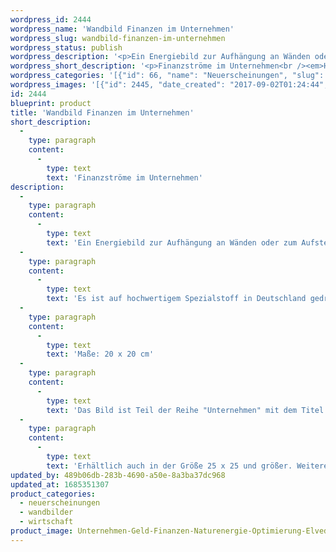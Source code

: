 ```yaml
---
wordpress_id: 2444
wordpress_name: 'Wandbild Finanzen im Unternehmen'
wordpress_slug: wandbild-finanzen-im-unternehmen
wordpress_status: publish
wordpress_description: '<p>Ein Energiebild zur Aufhängung an Wänden oder zum Aufstellen im Raum mit einem aktivierbaren Schwingungsfeld zu optimalen Finanzströmen im Unternehmen sowie in das Unternehmen hinein und hinaus.</p><p>Es ist auf hochwertigem Spezialstoff in Deutschland gedruckt und sorgfältig in Handarbeit auf Holzkeilrahmen aufgezogen. Laut Herstellerangaben ist der farbintensive Druck 70 Jahre lichtecht, waschbar und in einem umweltorientierten Verfahren hergestellt. Der Oberstoff ist mit einer Spezialbeschichtung unterfüttert, so dass, bei Aufhängung an der Wand, der rückseitige Holzrahmen auch bei hellen Farben unsichtbar ist. (In der Onlineansicht ist unser Bild mit einem Wasserzeichen geschützt. Wir bitten um Ihr Verständnis. Im Original ist der Schriftzung "Energiebilder Elveden Verlag" entfernt.)</p><p>Maße: 20 x 20 cm<br />Das Bild ist Teil der Reihe "Unternehmen" mit dem Titel "Unternehmen: Geldströme"</p><p>Erhältlich auch in der Größe 25 x 25 und größer. Weitere Größen oder andere Seitenverhältnisse, sind bis 200 cm individuell für Sie innerhalb weniger Tage herstellbar. Bitte kontaktieren Sie uns hierfür unter <a href="mailto:info@elvedenverlag.de">info@elvedenverlag.de</a>.</p><p><a href="https://my.feenbaum.de/anwendung-energie-wandbilder/">Anwendungshinweise</a></p>'
wordpress_short_description: '<p>Finanzströme im Unternehmen<br /><em>Hinweis: Das Kissen wird Ihnen ohne Wasserzeichen geliefert</em></p>'
wordpress_categories: '[{"id": 66, "name": "Neuerscheinungen", "slug": "neuerscheinungen"}, {"id": 24, "name": "Wandbilder", "slug": "wandbilder"}, {"id": 109, "name": "Wirtschaft", "slug": "wirtschaft"}]'
wordpress_images: '[{"id": 2445, "date_created": "2017-09-02T01:24:44", "date_created_gmt": "2017-09-01T21:24:44", "date_modified": "2017-09-02T01:24:44", "date_modified_gmt": "2017-09-01T21:24:44", "src": "https://my.feenbaum.de/wp-content/uploads/2017/09/Unternehmen-Geld-Finanzen-Naturenergie-Optimierung-Elvedenenergie_8x8.jpg", "name": "Unternehmen-Geld-Finanzen-Naturenergie-Optimierung-Elvedenenergie_8x8", "alt": ""}]'
id: 2444
blueprint: product
title: 'Wandbild Finanzen im Unternehmen'
short_description:
  -
    type: paragraph
    content:
      -
        type: text
        text: 'Finanzströme im Unternehmen'
description:
  -
    type: paragraph
    content:
      -
        type: text
        text: 'Ein Energiebild zur Aufhängung an Wänden oder zum Aufstellen im Raum mit einem aktivierbaren Schwingungsfeld zu optimalen Finanzströmen im Unternehmen sowie in das Unternehmen hinein und hinaus.'
  -
    type: paragraph
    content:
      -
        type: text
        text: 'Es ist auf hochwertigem Spezialstoff in Deutschland gedruckt und sorgfältig in Handarbeit auf Holzkeilrahmen aufgezogen. Laut Herstellerangaben ist der farbintensive Druck 70 Jahre lichtecht, waschbar und in einem umweltorientierten Verfahren hergestellt. Der Oberstoff ist mit einer Spezialbeschichtung unterfüttert, so dass, bei Aufhängung an der Wand, der rückseitige Holzrahmen auch bei hellen Farben unsichtbar ist. (In der Onlineansicht ist unser Bild mit einem Wasserzeichen geschützt. Wir bitten um Ihr Verständnis. Im Original ist der Schriftzung "Energiebilder Elveden Verlag" entfernt.)'
  -
    type: paragraph
    content:
      -
        type: text
        text: 'Maße: 20 x 20 cm'
  -
    type: paragraph
    content:
      -
        type: text
        text: 'Das Bild ist Teil der Reihe "Unternehmen" mit dem Titel "Unternehmen: Geldströme"'
  -
    type: paragraph
    content:
      -
        type: text
        text: 'Erhältlich auch in der Größe 25 x 25 und größer. Weitere Größen oder andere Seitenverhältnisse, sind bis 200 cm individuell für Sie innerhalb weniger Tage herstellbar. Bitte kontaktieren Sie uns hierfür unter info@elvedenverlag.de.'
updated_by: 489b06db-283b-4690-a50e-8a3ba37dc968
updated_at: 1685351307
product_categories:
  - neuerscheinungen
  - wandbilder
  - wirtschaft
product_image: Unternehmen-Geld-Finanzen-Naturenergie-Optimierung-Elvedenenergie_8x8.jpg
---
```

